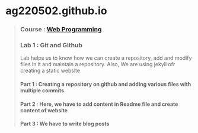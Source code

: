 # ag220502.github.io
> ### Course : [Web Programming](http://www.macs.hw.ac.uk/students/cs/courses/f28wp-web-programming/)
> ### Lab 1 : Git and Github
> Lab helps us to know how we can create a repository, add and modify files in it and maintain a repository. Also, We are using jekyll ofr creating a static website
> #### Part 1 : Creating a repository on github and adding various files with multiple commits
> #### Part 2 : Here, we have to add content in Readme file and create content of website
> #### Part 3 : We have to write blog posts
